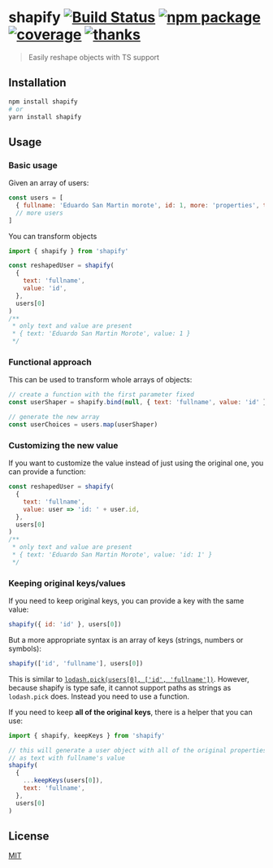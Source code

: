 # shapify [![Build Status](https://badgen.net/circleci/github/posva/shapify)](https://circleci.com/gh/posva/shapify) [![npm package](https://badgen.net/npm/v/shapify)](https://www.npmjs.com/package/shapify) [![coverage](https://badgen.net/codecov/c/github/posva/shapify)](https://codecov.io/github/posva/shapify) [![thanks](https://badgen.net/badge/thanks/♥/pink)](https://github.com/posva/thanks)

> Easily reshape objects with TS support

## Installation

```sh
npm install shapify
# or
yarn install shapify
```

## Usage

### Basic usage

Given an array of users:

```js
const users = [
  { fullname: 'Eduardo San Martin morote', id: 1, more: 'properties', that: 'exist', but: "you don't always need"]},
  // more users
]
```

You can transform objects

```js
import { shapify } from 'shapify'

const reshapedUser = shapify(
  {
    text: 'fullname',
    value: 'id',
  },
  users[0]
)
/**
 * only text and value are present
 * { text: 'Eduardo San Martin Morote', value: 1 }
 */
```

### Functional approach

This can be used to transform whole arrays of objects:

```js
// create a function with the first parameter fixed
const userShaper = shapify.bind(null, { text: 'fullname', value: 'id' })

// generate the new array
const userChoices = users.map(userShaper)
```

### Customizing the new value

If you want to customize the value instead of just using the original one, you can provide a function:

```js
const reshapedUser = shapify(
  {
    text: 'fullname',
    value: user => 'id: ' + user.id,
  },
  users[0]
)
/**
 * only text and value are present
 * { text: 'Eduardo San Martin Morote', value: 'id: 1' }
 */
```

### Keeping original keys/values

If you need to keep original keys, you can provide a key with the same value:

```js
shapify({ id: 'id' }, users[0])
```

But a more appropriate syntax is an array of keys (strings, numbers or symbols):

```js
shapify(['id', 'fullname'], users[0])
```

This is similar to [`lodash.pick(users[0], ['id', 'fullname'])`](https://lodash.com/docs#pick). However, because shapify is type safe, it cannot support paths as strings as `lodash.pick` does. Instead you need to use a function.

If you need to keep **all of the original keys**, there is a helper that you can use:

```js
import { shapify, keepKeys } from 'shapify'

// this will generate a user object with all of the original properties as well
// as text with fullname's value
shapify(
  {
    ...keepKeys(users[0]),
    text: 'fullname',
  },
  users[0]
)
```

## License

[MIT](http://opensource.org/licenses/MIT)
